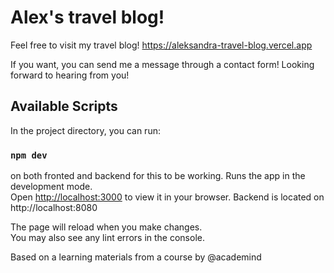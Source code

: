 # Alex's travel blog!

Feel free to visit my travel blog!
https://aleksandra-travel-blog.vercel.app

If you want, you can send me a message through a contact form! Looking forward to hearing from you!


## Available Scripts

In the project directory, you can run:

### `npm dev`


on both fronted and backend for this to be working.
Runs the app in the development mode.\
Open [http://localhost:3000](http://localhost:3000) to view it in your browser.
Backend is located on http://localhost:8080

The page will reload when you make changes.\
You may also see any lint errors in the console.


Based on a learning materials from a course by @academind
